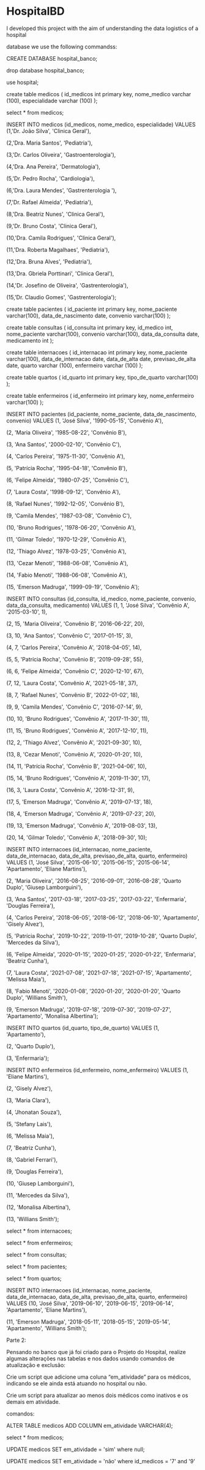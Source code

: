 # HospitalBD
I developed this project with the aim of understanding the data logistics of a hospital

database we use the following commandss:

CREATE DATABASE hospital_banco;

drop database hospital_banco;

use hospital;

create table medicos ( id_medicos int primary key, nome_medico varchar (100), especialidade varchar (100) );

select * from medicos;

INSERT INTO medicos (id_medicos, nome_medico, especialidade) VALUES (1,'Dr. João Silva', 'Clinica Geral'),

(2,'Dra. Maria Santos', 'Pediatria'),

(3,'Dr. Carlos Oliveira', 'Gastroenterologia'),

(4,'Dra. Ana Pereira', 'Dermatologia'),

(5,'Dr. Pedro Rocha', 'Cardiologia'),

(6,'Dra. Laura Mendes', 'Gastrenterologia '),

(7,'Dr. Rafael Almeida', 'Pediatria'),

(8,'Dra. Beatriz Nunes', 'Clinica Geral'),

(9,'Dr. Bruno Costa', 'Clinica Geral'),

(10,'Dra. Camila Rodrigues', 'Clinica Geral'),

(11,'Dra. Roberta Magalhaes', 'Pediatria'),

(12,'Dra. Bruna Alves', 'Pediatria'),

(13,'Dra. Gbriela Porttinari', 'Clinica Geral'),

(14,'Dr. Josefino de Oliveira', 'Gastrenterologia'),

(15,'Dr. Claudio Gomes', 'Gastrenterologia');

create table pacientes ( id_paciente int primary key, nome_paciente varchar(100), data_de_nascimento date, convenio varchar(100) );

create table consultas ( id_consulta int primary key, id_medico int, nome_paciente varchar(100), convenio varchar(100), data_da_consulta date, medicamento int );

create table internacoes ( id_internacao int primary key, nome_paciente varchar(100), data_de_internacao date, data_de_alta date, previsao_de_alta date, quarto varchar (100), enfermeiro varchar (100) );

create table quartos ( id_quarto int primary key, tipo_de_quarto varchar(100) );

create table enfermeiros ( id_enfermeiro int primary key, nome_enfermeiro varchar(100) );

INSERT INTO pacientes (id_paciente, nome_paciente, data_de_nascimento, convenio) VALUES (1, 'José Silva', '1990-05-15', 'Convênio A'),

(2, 'Maria Oliveira', '1985-08-22', 'Convênio B'),

(3, 'Ana Santos', '2000-02-10', 'Convênio C'),

(4, 'Carlos Pereira', '1975-11-30', 'Convênio A'),

(5, 'Patrícia Rocha', '1995-04-18', 'Convênio B'),

(6, 'Felipe Almeida', '1980-07-25', 'Convênio C'),

(7, 'Laura Costa', '1998-09-12', 'Convênio A'),

(8, 'Rafael Nunes', '1992-12-05', 'Convênio B'),

(9, 'Camila Mendes', '1987-03-08', 'Convênio C'),

(10, 'Bruno Rodrigues', '1978-06-20', 'Convênio A'),

(11, 'Gilmar Toledo', '1970-12-29', 'Convênio A'),

(12, 'Thiago Alvez', '1978-03-25', 'Convênio A'),

(13, 'Cezar Menoti', '1988-06-08', 'Convênio A'),

(14, 'Fabio Menoti', '1988-06-08', 'Convênio A'),

(15, 'Emerson Madruga', '1999-09-19', 'Convênio A');

INSERT INTO consultas (id_consulta, id_medico, nome_paciente, convenio, data_da_consulta, medicamento) VALUES (1, 1, 'José Silva', 'Convênio A', '2015-03-10', 1),

(2, 15, 'Maria Oliveira', 'Convênio B', '2016-06-22', 20),

(3, 10, 'Ana Santos', 'Convênio C', '2017-01-15', 3),

(4, 7, 'Carlos Pereira', 'Convênio A', '2018-04-05', 14),

(5, 5, 'Patrícia Rocha', 'Convênio B', '2019-09-28', 55),

(6, 6, 'Felipe Almeida', 'Convênio C', '2020-12-10', 67),

(7, 12, 'Laura Costa', 'Convênio A', '2021-05-18', 37),

(8, 7, 'Rafael Nunes', 'Convênio B', '2022-01-02', 18),

(9, 9, 'Camila Mendes', 'Convênio C', '2016-07-14', 9),

(10, 10, 'Bruno Rodrigues', 'Convênio A', '2017-11-30', 11),

(11, 15, 'Bruno Rodrigues', 'Convênio A', '2017-12-10', 11),

(12, 2, 'Thiago Alvez', 'Convênio A', '2021-09-30', 10),

(13, 8, 'Cezar Menoti', 'Convênio A', '2020-01-20', 10),

(14, 11, 'Patrícia Rocha', 'Convênio B', '2021-04-06', 10),

(15, 14, 'Bruno Rodrigues', 'Convênio A', '2019-11-30', 17),

(16, 3, 'Laura Costa', 'Convênio A', '2016-12-31', 9),

(17, 5, 'Emerson Madruga', 'Convênio A', '2019-07-13', 18),

(18, 4, 'Emerson Madruga', 'Convênio A', '2019-07-23', 20),

(19, 13, 'Emerson Madruga', 'Convênio A', '2019-08-03', 13),

(20, 14, 'Gilmar Toledo', 'Convênio A', '2018-09-30', 10);

INSERT INTO internacoes (id_internacao, nome_paciente, data_de_internacao, data_de_alta, previsao_de_alta, quarto, enfermeiro) VALUES (1, 'José Silva', '2015-06-10', '2015-06-15', '2015-06-14', 'Apartamento', 'Eliane Martins'),

(2, 'Maria Oliveira', '2016-08-25', '2016-09-01', '2016-08-28', 'Quarto Duplo', 'Giusep Lamborguini'),

(3, 'Ana Santos', '2017-03-18', '2017-03-25', '2017-03-22', 'Enfermaria', 'Douglas Ferreira'),

(4, 'Carlos Pereira', '2018-06-05', '2018-06-12', '2018-06-10', 'Apartamento', 'Gisely Alvez'),

(5, 'Patrícia Rocha', '2019-10-22', '2019-11-01', '2019-10-28', 'Quarto Duplo', 'Mercedes da Silva'),

(6, 'Felipe Almeida', '2020-01-15', '2020-01-25', '2020-01-22', 'Enfermaria', 'Beatriz Cunha'),

(7, 'Laura Costa', '2021-07-08', '2021-07-18', '2021-07-15', 'Apartamento', 'Melissa Maia'),

(8, 'Fabio Menoti', '2020-01-08', '2020-01-20', '2020-01-20', 'Quarto Duplo', 'Willians Smith'),

(9, 'Emerson Madruga', '2019-07-18', '2019-07-30', '2019-07-27', 'Apartamento', 'Monalisa Albertina');

INSERT INTO quartos (id_quarto, tipo_de_quarto) VALUES (1, 'Apartamento'),

(2, 'Quarto Duplo'),

(3, 'Enfermaria');

INSERT INTO enfermeiros (id_enfermeiro, nome_enfermeiro) VALUES (1, 'Eliane Martins'),

(2, 'Gisely Alvez'),

(3, 'Maria Clara'),

(4, 'Jhonatan Souza'),

(5, 'Stefany Lais'),

(6, 'Melissa Maia'),

(7, 'Beatriz Cunha'),

(8, 'Gabriel Ferrari'),

(9, 'Douglas Ferreira'),

(10, 'Giusep Lamborguini'),

(11, 'Mercedes da Silva'),

(12, 'Monalisa Albertina'),

(13, 'Willians Smith');

select * from internacoes;

select * from enfermeiros;

select * from consultas;

select * from pacientes;

select * from quartos;

INSERT INTO internacoes (id_internacao, nome_paciente, data_de_internacao, data_de_alta, previsao_de_alta, quarto, enfermeiro) VALUES (10, 'José Silva', '2019-06-10', '2019-06-15', '2019-06-14', 'Apartamento', 'Eliane Martins'),

(11, 'Emerson Madruga', '2018-05-11', '2018-05-15', '2019-05-14', 'Apartamento', 'Willians Smith');

Parte 2:

Pensando no banco que já foi criado para o Projeto do Hospital, realize algumas alterações nas tabelas e nos dados usando comandos de atualização e exclusão:

Crie um script que adicione uma coluna “em_atividade” para os médicos, indicando se ele ainda está atuando no hospital ou não.

Crie um script para atualizar ao menos dois médicos como inativos e os demais em atividade.

comandos:

ALTER TABLE medicos ADD COLUMN em_atividade VARCHAR(4);

select * from medicos;

UPDATE medicos SET em_atividade = 'sim' where null;

UPDATE medicos SET em_atividade = 'não' where id_medicos = '7' and '9'
